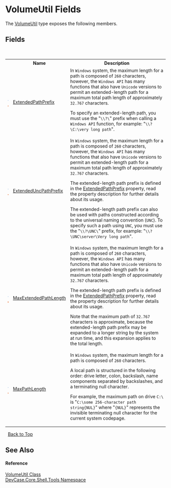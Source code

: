 # VolumeUtil Fields
 

The <a href="T_DevCase_Core_Shell_Tools_VolumeUtil">VolumeUtil</a> type exposes the following members.


## Fields
&nbsp;<table><tr><th></th><th>Name</th><th>Description</th></tr><tr><td>![Public field](media/pubfield.gif "Public field")![Static member](media/static.gif "Static member")</td><td><a href="F_DevCase_Core_Shell_Tools_VolumeUtil_ExtendedPathPrefix">ExtendedPathPrefix</a></td><td>
In `Windows` system, the maximum length for a path is composed of `260` characters, however, the `Windows API` has many functions that also have `Unicode` versions to permit an extended-length path for a maximum total path length of approximately `32.767` characters. 

 To specify an extended-length path, you must use the "`\\?\`" prefix when calling a `Windows API` function, for example: "`\\?\C:\very long path`".</td></tr><tr><td>![Public field](media/pubfield.gif "Public field")![Static member](media/static.gif "Static member")</td><td><a href="F_DevCase_Core_Shell_Tools_VolumeUtil_ExtendedUncPathPrefix">ExtendedUncPathPrefix</a></td><td>
In `Windows` system, the maximum length for a path is composed of `260` characters, however, the `Windows API` has many functions that also have `Unicode` versions to permit an extended-length path for a maximum total path length of approximately `32.767` characters. 

 The extended-length path prefix is defined in the <a href="F_DevCase_Core_Shell_Tools_VolumeUtil_ExtendedPathPrefix">ExtendedPathPrefix</a> property, read the property description for further details about its usage. 

 The extended-length path prefix can also be used with paths constructed according to the universal naming convention (`UNC`). To specify such a path using `UNC`, you must use the "`\\?\UNC\`" prefix, for example: "`\\?\UNC\server\Very long path`".</td></tr><tr><td>![Public field](media/pubfield.gif "Public field")![Static member](media/static.gif "Static member")</td><td><a href="F_DevCase_Core_Shell_Tools_VolumeUtil_MaxExtendedPathLength">MaxExtendedPathLength</a></td><td>
In `Windows` system, the maximum length for a path is composed of `260` characters, however, the `Windows API` has many functions that also have `Unicode` versions to permit an extended-length path for a maximum total path length of approximately `32.767` characters. 

 The extended-length path prefix is defined in the <a href="F_DevCase_Core_Shell_Tools_VolumeUtil_ExtendedPathPrefix">ExtendedPathPrefix</a> property, read the property description for further details about its usage. 

 Note that the maximum path of `32.767` characters is approximate, because the extended-length path prefix may be expanded to a longer string by the system at run time, and this expansion applies to the total length.</td></tr><tr><td>![Public field](media/pubfield.gif "Public field")![Static member](media/static.gif "Static member")</td><td><a href="F_DevCase_Core_Shell_Tools_VolumeUtil_MaxPathLength">MaxPathLength</a></td><td>
In `Windows` system, the maximum length for a path is composed of `260` characters. 

 A local path is structured in the following order: drive letter, colon, backslash, name components separated by backslashes, and a terminating null character. 

 For example, the maximum path on drive `C:\` is "`C:\some 256-character path string{NUL}`" where "`{NUL}`" represents the invisible terminating null character for the current system codepage.</td></tr></table>&nbsp;
<a href="#volumeutil-fields">Back to Top</a>

## See Also


#### Reference
<a href="T_DevCase_Core_Shell_Tools_VolumeUtil">VolumeUtil Class</a><br /><a href="N_DevCase_Core_Shell_Tools">DevCase.Core.Shell.Tools Namespace</a><br />
